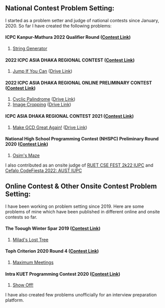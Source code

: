 ## National Contest Problem Setting:
I started as a problem setter and judge of national contests since January, 2020. So far I have created the following problems:

#### ICPC Kanpur-Mathura 2022 Qualifier Round ([Contest Link](https://codedrills.io/contests/icpc-kanpur-mathura-2022-qualifier-round))
1. [String Generator](https://codedrills.io/contests/icpc-kanpur-mathura-2022-qualifier-round/problems/string-generator)

#### 2022 ICPC ASIA DHAKA REGIONAL CONTEST ([Contest Link](https://algo.codemarshal.org/contests/dhaka-22))
1. [Jump If You Can](https://algo.codemarshal.org/contests/dhaka-22/problems/G) ([Drive Link](https://drive.google.com/file/d/1NFzCSOlW_Y_CpZfcfV6d1gQrVftS-dP5/view?usp=sharing))

#### 2022 ICPC ASIA DHAKA REGIONAL ONLINE PRELIMINARY CONTEST ([Contest Link](https://algo.codemarshal.org/contests/icpc-dhaka-22-preli))
1. [Cyclic Palindrome](https://algo.codemarshal.org/contests/icpc-dhaka-22-preli/problems/E) ([Drive Link](https://drive.google.com/file/d/1jv_FGANL4KgfedXEYDHnrk7R68iZOE57/view?usp=sharing))
2. [Image Cropping](https://algo.codemarshal.org/contests/icpc-dhaka-22-preli/problems/I) ([Drive Link](https://drive.google.com/file/d/1jv_FGANL4KgfedXEYDHnrk7R68iZOE57/view?usp=sharing))

#### ICPC ASIA DHAKA REGIONAL CONTEST 2021 ([Contest Link](https://algo.codemarshal.org/contests/dhaka-21-main))
1. [Make GCD Great Again!](https://algo.codemarshal.org/contests/dhaka-21-main/problems/G) ([Drive Link](https://drive.google.com/file/d/1ib3KRxVyhSDZgZ8AuRpSscRqIQVqF6sH/view))

#### National High School Programming Contest (NHSPC) Preliminary Round 2020 ([Contest Link](https://toph.co/c/nhspc2020-preliminary))
1. [Osim's Maze](https://toph.co/p/osim-s-maze)

I also contributed as an onsite judge of [RUET CSE FEST 2k22 IUPC](https://algo.codemarshal.org/contests/ruet-2022) and [Cefalo CodeFiesta 2022: AUST IUPC](https://algo.codemarshal.org/contests/aust-2022)

## Online Contest & Other Onsite Contest Problem Setting:
I have been working on problem setting since 2019. Here are some problems of mine which have been published in different online and onsite contests so far.

#### The Toough Winter Spar 2019 ([Contest Link](https://toph.co/c/tough-winter-spar-2019))
1. [Milad's Lost Tree](https://toph.co/p/milad-s-lost-tree)

#### Toph Criterion 2020 Round 4 ([Contest Link](https://toph.co/c/criterion-2020-round-4))
1. [Maximum Meetings](https://toph.co/p/maximum-meetings)

#### Intra KUET Programming Contest 2020 ([Contest Link](https://toph.co/c/intra-kuet-2020))
1. [Show Off!](https://toph.co/p/show-off)

I have also created few problems unofficially for an interview preparation platform.
